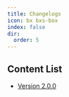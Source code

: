 ```yaml
---
title: Changelogs
icon: bx bxs-box
index: false
dir:
  order: 5
---
```


## Content List

- [Version 2.0.0](../changelogs/version-2.0.0.md)
